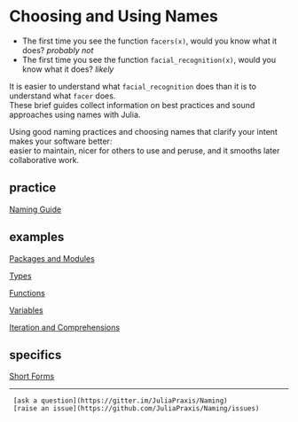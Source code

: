 # Choosing and Using Names

- The first time you see the function `facers(x)`, would you know what it does? _probably not_
- The first time you see the function `facial_recognition(x)`, would you know what it does? _likely_

It is easier to understand what `facial_recognition` does than it is to understand what `facer` does.   
These brief guides collect information on best practices and sound approaches using names with Julia.  

Using good naming practices and choosing names that clarify your intent makes your software better:  
easier to maintain, nicer for others to use and peruse, and it smooths later collaborative work.   

## practice

[Naming Guide](https://github.com/JuliaPraxis/Naming/blob/master/guides/NamingGuide.md)  

## examples

[Packages and Modules](https://github.com/JuliaPraxis/Naming/blob/master/guides/PackagesAndModules.md)   
   
   
[Types](https://github.com/JuliaPraxis/Naming/blob/master/guides/Types.md)  
  
  
[Functions](https://github.com/JuliaPraxis/Naming/blob/master/guides/Functions.md)  
    
   
[Variables](https://github.com/JuliaPraxis/Naming/blob/master/guides/Variables.md)   
  
  
[Iteration and Comprehensions](https://github.com/JuliaPraxis/Naming/blob/master/guides/IterationAndComprehensions.md)   
  
    
## specifics

[Short Forms](https://github.com/JuliaPraxis/Naming/blob/master/guides/ShortForms.md)


----
   
     [ask a question](https://gitter.im/JuliaPraxis/Naming)
     [raise an issue](https://github.com/JuliaPraxis/Naming/issues)


